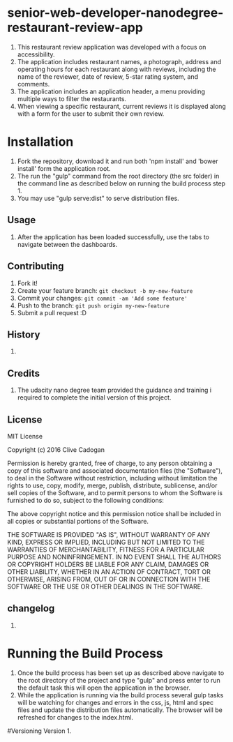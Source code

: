 # senior-web-developer-nanodegree-restaurant-review-app
1. This restaurant review application was developed with a focus on accessibility.
2. The application includes restaurant names, a photograph, address and operating hours for each restaurant along with reviews, including the name of the reviewer, date of review, 5-star rating system, and comments. 
3. The application includes an application header, a menu providing multiple ways to filter the restaurants. 
4. When viewing a specific restaurant, current reviews it is displayed along with a form for the user to submit their own review.


# Installation

1. Fork the repository, download it and run both 'npm install' and 'bower install' form the application root.
2. The run the "gulp" command from the root directory (the src folder) in the command line as described below on running the build process step 1.
3. You may use "gulp serve:dist" to serve distribution files.

## Usage
1. After the application has been loaded successfully, use the tabs to navigate between the dashboards.


## Contributing

1. Fork it!
2. Create your feature branch: `git checkout -b my-new-feature`
3. Commit your changes: `git commit -am 'Add some feature'`
4. Push to the branch: `git push origin my-new-feature`
5. Submit a pull request :D

## History

1.

## Credits

1. The udacity nano degree team provided the guidance and training i required to complete the initial version of this project.


## License
MIT License

Copyright (c) 2016 Clive Cadogan

Permission is hereby granted, free of charge, to any person obtaining a copy
of this software and associated documentation files (the "Software"), to deal
in the Software without restriction, including without limitation the rights
to use, copy, modify, merge, publish, distribute, sublicense, and/or sell
copies of the Software, and to permit persons to whom the Software is
furnished to do so, subject to the following conditions:

The above copyright notice and this permission notice shall be included in all
copies or substantial portions of the Software.

THE SOFTWARE IS PROVIDED "AS IS", WITHOUT WARRANTY OF ANY KIND, EXPRESS OR
IMPLIED, INCLUDING BUT NOT LIMITED TO THE WARRANTIES OF MERCHANTABILITY,
FITNESS FOR A PARTICULAR PURPOSE AND NONINFRINGEMENT. IN NO EVENT SHALL THE
AUTHORS OR COPYRIGHT HOLDERS BE LIABLE FOR ANY CLAIM, DAMAGES OR OTHER
LIABILITY, WHETHER IN AN ACTION OF CONTRACT, TORT OR OTHERWISE, ARISING FROM,
OUT OF OR IN CONNECTION WITH THE SOFTWARE OR THE USE OR OTHER DEALINGS IN THE
SOFTWARE.


## changelog
1. 


# Running the Build Process

1. Once the build process has been set up as described above navigate to the root directory of the project and type "gulp" and press enter to run the default task this will open the application in the browser.
2. While the application is running via the build process several gulp tasks will be watching for changes and errors in the css, js, html and spec files and update the distribution files automatically. The browser will be refreshed for changes to the index.html.

#Versioning
 Version 1. 
